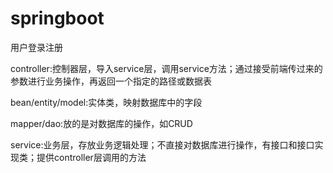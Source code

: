 # springboot
 用户登录注册
 
controller:控制器层，导入service层，调用service方法；通过接受前端传过来的参数进行业务操作，再返回一个指定的路径或数据表

bean/entity/model:实体类，映射数据库中的字段

mapper/dao:放的是对数据库的操作，如CRUD

service:业务层，存放业务逻辑处理；不直接对数据库进行操作，有接口和接口实现类；提供controller层调用的方法
